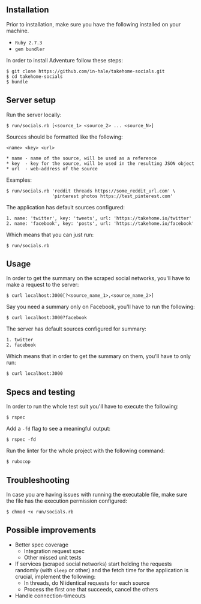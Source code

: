 ## Installation

Prior to installation, make sure you have the following installed on your machine.
* `Ruby 2.7.3`
* `gem bundler`

In order to install Adventure follow these steps:

```shell
$ git clone https://github.com/in-hale/takehome-socials.git
$ cd takehome-socials
$ bundle
```

## Server setup

Run the server locally:
```shell
$ run/socials.rb [<source_1> <source_2> ... <source_N>]
```
Sources should be formatted like the following:
```
<name> <key> <url>

* name - name of the source, will be used as a reference
* key  - key for the source, will be used in the resulting JSON object
* url  - web-address of the source
```
Examples:
```shell
$ run/socials.rb 'reddit threads https://some_reddit_url.com' \
                 'pinterest photos https://test_pinterest.com'
```
The application has default sources configured:
```
1. name: 'twitter', key: 'tweets', url: 'https://takehome.io/twitter'
2. name: 'facebook', key: 'posts', url: 'https://takehome.io/facebook'
```
Which means that you can just run:
```shell
$ run/socials.rb
```

## Usage

In order to get the summary on the scraped social networks, you'll have to make a request to the server:
```shell
$ curl localhost:3000[?<source_name_1>,<source_name_2>]
```
Say you need a summary only on Facebook, you'll have to run the following:
```shell
$ curl localhost:3000?facebook
```
The server has default sources configured for summary:
```
1. twitter
2. facebook
```
Which means that in order to get the summary on them, you'll have to only run:
```shell
$ curl localhost:3000
```

## Specs and testing

In order to run the whole test suit you'll have to execute the following:
```shell
$ rspec
```
Add a `-fd` flag to see a meaningful output:
```shell
$ rspec -fd
```
Run the linter for the whole project with the following command:
```shell
$ rubocop
```

## Troubleshooting

In case you are having issues with running the executable file, make sure the file has the execution permission configured:
```shell
$ chmod +x run/socials.rb
```

## Possible improvements

* Better spec coverage
  * Integration request spec
  * Other missed unit tests
* If services (scraped social networks) start holding the requests randomly (with `sleep` or other) and the fetch time for the application is crucial, implement the following:
  * In threads, do N identical requests for each source
  * Process the first one that succeeds, cancel the others
* Handle connection-timeouts